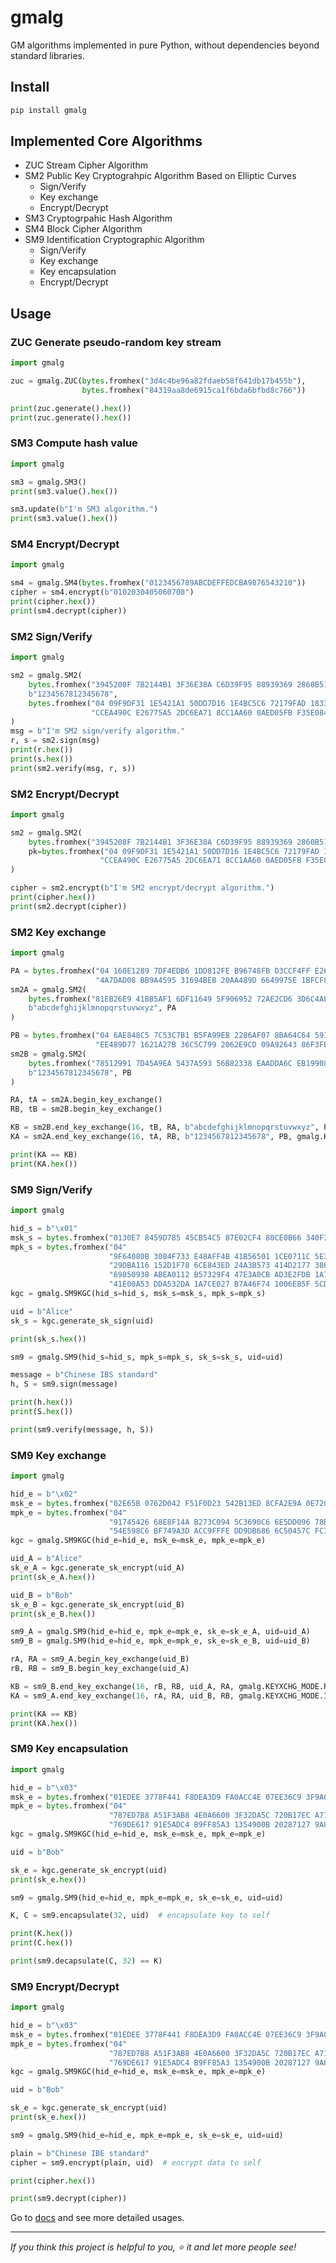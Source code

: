 # gmalg

GM algorithms implemented in pure Python, without dependencies beyond standard libraries.

## Install

```bat
pip install gmalg
```

## Implemented Core Algorithms

- ZUC Stream Cipher Algorithm
- SM2 Public Key Cryptograhpic Algorithm Based on Elliptic Curves
  - Sign/Verify
  - Key exchange
  - Encrypt/Decrypt
- SM3 Cryptogrpahic Hash Algorithm
- SM4 Block Cipher Algorithm
- SM9 Identification Cryptographic Algorithm
  - Sign/Verify
  - Key exchange
  - Key encapsulation
  - Encrypt/Decrypt

## Usage

### ZUC Generate pseudo-random key stream

```python
import gmalg

zuc = gmalg.ZUC(bytes.fromhex("3d4c4be96a82fdaeb58f641db17b455b"),
                bytes.fromhex("84319aa8de6915ca1f6bda6bfbd8c766"))

print(zuc.generate().hex())
print(zuc.generate().hex())
```

### SM3 Compute hash value

```python
import gmalg

sm3 = gmalg.SM3()
print(sm3.value().hex())

sm3.update(b"I'm SM3 algorithm.")
print(sm3.value().hex())
```

### SM4 Encrypt/Decrypt

```python
import gmalg

sm4 = gmalg.SM4(bytes.fromhex("0123456789ABCDEFFEDCBA9876543210"))
cipher = sm4.encrypt(b"0102030405060708")
print(cipher.hex())
print(sm4.decrypt(cipher))
```

### SM2 Sign/Verify

```python
import gmalg

sm2 = gmalg.SM2(
    bytes.fromhex("3945208F 7B2144B1 3F36E38A C6D39F95 88939369 2860B51A 42FB81EF 4DF7C5B8"),
    b"1234567812345678",
    bytes.fromhex("04 09F9DF31 1E5421A1 50DD7D16 1E4BC5C6 72179FAD 1833FC07 6BB08FF3 56F35020"
                  "CCEA490C E26775A5 2DC6EA71 8CC1AA60 0AED05FB F35E084A 6632F607 2DA9AD13"),
)
msg = b"I'm SM2 sign/verify algorithm."
r, s = sm2.sign(msg)
print(r.hex())
print(s.hex())
print(sm2.verify(msg, r, s))
```

### SM2 Encrypt/Decrypt

```python
import gmalg

sm2 = gmalg.SM2(
    bytes.fromhex("3945208F 7B2144B1 3F36E38A C6D39F95 88939369 2860B51A 42FB81EF 4DF7C5B8"),
    pk=bytes.fromhex("04 09F9DF31 1E5421A1 50DD7D16 1E4BC5C6 72179FAD 1833FC07 6BB08FF3 56F35020"
                    "CCEA490C E26775A5 2DC6EA71 8CC1AA60 0AED05FB F35E084A 6632F607 2DA9AD13"),
)

cipher = sm2.encrypt(b"I'm SM2 encrypt/decrypt algorithm.")
print(cipher.hex())
print(sm2.decrypt(cipher))
```

### SM2 Key exchange

```python
import gmalg

PA = bytes.fromhex("04 160E1289 7DF4EDB6 1DD812FE B96748FB D3CCF4FF E26AA6F6 DB9540AF 49C94232"
                   "4A7DAD08 BB9A4595 31694BEB 20AA489D 6649975E 1BFCF8C4 741B78B4 B223007F")
sm2A = gmalg.SM2(
    bytes.fromhex("81EB26E9 41BB5AF1 6DF11649 5F906952 72AE2CD6 3D6C4AE1 678418BE 48230029"),
    b"abcdefghijklmnopqrstuvwxyz", PA
)

PB = bytes.fromhex("04 6AE848C5 7C53C7B1 B5FA99EB 2286AF07 8BA64C64 591B8B56 6F7357D5 76F16DFB"
                   "EE489D77 1621A27B 36C5C799 2062E9CD 09A92643 86F3FBEA 54DFF693 05621C4D")
sm2B = gmalg.SM2(
    bytes.fromhex("78512991 7D45A9EA 5437A593 56B82338 EAADDA6C EB199088 F14AE10D EFA229B5"),
    b"1234567812345678", PB
)

RA, tA = sm2A.begin_key_exchange()
RB, tB = sm2B.begin_key_exchange()

KB = sm2B.end_key_exchange(16, tB, RA, b"abcdefghijklmnopqrstuvwxyz", PA, gmalg.KEYXCHG_MODE.RESPONDER)
KA = sm2A.end_key_exchange(16, tA, RB, b"1234567812345678", PB, gmalg.KEYXCHG_MODE.INITIATOR)

print(KA == KB)
print(KA.hex())
```

### SM9 Sign/Verify

```python
import gmalg

hid_s = b"\x01"
msk_s = bytes.fromhex("0130E7 8459D785 45CB54C5 87E02CF4 80CE0B66 340F319F 348A1D5B 1F2DC5F4")
mpk_s = bytes.fromhex("04"
                      "9F64080B 3084F733 E48AFF4B 41B56501 1CE0711C 5E392CFB 0AB1B679 1B94C408"
                      "29DBA116 152D1F78 6CE843ED 24A3B573 414D2177 386A92DD 8F14D656 96EA5E32"
                      "69850938 ABEA0112 B57329F4 47E3A0CB AD3E2FDB 1A77F335 E89E1408 D0EF1C25"
                      "41E00A53 DDA532DA 1A7CE027 B7A46F74 1006E85F 5CDFF073 0E75C05F B4E3216D")
kgc = gmalg.SM9KGC(hid_s=hid_s, msk_s=msk_s, mpk_s=mpk_s)

uid = b"Alice"
sk_s = kgc.generate_sk_sign(uid)

print(sk_s.hex())

sm9 = gmalg.SM9(hid_s=hid_s, mpk_s=mpk_s, sk_s=sk_s, uid=uid)

message = b"Chinese IBS standard"
h, S = sm9.sign(message)

print(h.hex())
print(S.hex())

print(sm9.verify(message, h, S))
```

### SM9 Key exchange

```python
import gmalg

hid_e = b"\x02"
msk_e = bytes.fromhex("02E65B 0762D042 F51F0D23 542B13ED 8CFA2E9A 0E720636 1E013A28 3905E31F")
mpk_e = bytes.fromhex("04"
                      "91745426 68E8F14A B273C094 5C3690C6 6E5DD096 78B86F73 4C435056 7ED06283"
                      "54E598C6 BF749A3D ACC9FFFE DD9DB686 6C50457C FC7AA2A4 AD65C316 8FF74210")
kgc = gmalg.SM9KGC(hid_e=hid_e, msk_e=msk_e, mpk_e=mpk_e)

uid_A = b"Alice"
sk_e_A = kgc.generate_sk_encrypt(uid_A)
print(sk_e_A.hex())

uid_B = b"Bob"
sk_e_B = kgc.generate_sk_encrypt(uid_B)
print(sk_e_B.hex())

sm9_A = gmalg.SM9(hid_e=hid_e, mpk_e=mpk_e, sk_e=sk_e_A, uid=uid_A)
sm9_B = gmalg.SM9(hid_e=hid_e, mpk_e=mpk_e, sk_e=sk_e_B, uid=uid_B)

rA, RA = sm9_A.begin_key_exchange(uid_B)
rB, RB = sm9_B.begin_key_exchange(uid_A)

KB = sm9_B.end_key_exchange(16, rB, RB, uid_A, RA, gmalg.KEYXCHG_MODE.RESPONDER)
KA = sm9_A.end_key_exchange(16, rA, RA, uid_B, RB, gmalg.KEYXCHG_MODE.INITIATOR)

print(KA == KB)
print(KA.hex())
```

### SM9 Key encapsulation

```python
import gmalg

hid_e = b"\x03"
msk_e = bytes.fromhex("01EDEE 3778F441 F8DEA3D9 FA0ACC4E 07EE36C9 3F9A0861 8AF4AD85 CEDE1C22")
mpk_e = bytes.fromhex("04"
                      "787ED7B8 A51F3AB8 4E0A6600 3F32DA5C 720B17EC A7137D39 ABC66E3C 80A892FF"
                      "769DE617 91E5ADC4 B9FF85A3 1354900B 20287127 9A8C49DC 3F220F64 4C57A7B1")
kgc = gmalg.SM9KGC(hid_e=hid_e, msk_e=msk_e, mpk_e=mpk_e)

uid = b"Bob"

sk_e = kgc.generate_sk_encrypt(uid)
print(sk_e.hex())

sm9 = gmalg.SM9(hid_e=hid_e, mpk_e=mpk_e, sk_e=sk_e, uid=uid)

K, C = sm9.encapsulate(32, uid)  # encapsulate key to self

print(K.hex())
print(C.hex())

print(sm9.decapsulate(C, 32) == K)
```

### SM9 Encrypt/Decrypt

```python
import gmalg

hid_e = b"\x03"
msk_e = bytes.fromhex("01EDEE 3778F441 F8DEA3D9 FA0ACC4E 07EE36C9 3F9A0861 8AF4AD85 CEDE1C22")
mpk_e = bytes.fromhex("04"
                      "787ED7B8 A51F3AB8 4E0A6600 3F32DA5C 720B17EC A7137D39 ABC66E3C 80A892FF"
                      "769DE617 91E5ADC4 B9FF85A3 1354900B 20287127 9A8C49DC 3F220F64 4C57A7B1")
kgc = gmalg.SM9KGC(hid_e=hid_e, msk_e=msk_e, mpk_e=mpk_e)

uid = b"Bob"

sk_e = kgc.generate_sk_encrypt(uid)
print(sk_e.hex())

sm9 = gmalg.SM9(hid_e=hid_e, mpk_e=mpk_e, sk_e=sk_e, uid=uid)

plain = b"Chinese IBE standard"
cipher = sm9.encrypt(plain, uid)  # encrypt data to self

print(cipher.hex())

print(sm9.decrypt(cipher))
```

Go to [docs](https://gmalg.readthedocs.io) and see more detailed usages.

---

*If you think this project is helpful to you, :star: it and let more people see!*
